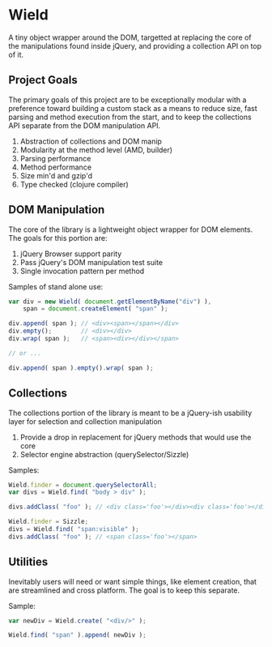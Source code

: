# Wield

A tiny object wrapper around the DOM, targetted at replacing the core of the manipulations found inside jQuery, and providing a collection API on top of it.

## Project Goals

The primary goals of this project are to be exceptionally modular with a preference toward building a custom stack as a means to reduce size, fast parsing and method execution from the start, and to keep the collections API separate from the DOM manipulation API.

1. Abstraction of collections and DOM manip
2. Modularity at the method level (AMD, builder)
3. Parsing performance
4. Method performance
5. Size min'd and gzip'd
5. Type checked (clojure compiler)

## DOM Manipulation

The core of the library is a lightweight object wrapper for DOM elements. The goals for this portion are:

1. jQuery Browser support parity
2. Pass jQuery's DOM manipulation test suite
3. Single invocation pattern per method

Samples of stand alone use:

```javascript
var div = new Wield( document.getElementByName("div") ),
	span = document.createElement( "span" );

div.append( span ); // <div><span></span></div>
div.empty();        // <div></div>
div.wrap( span );   // <span><div></div></span>

// or ...

div.append( span ).empty().wrap( span );
```

## Collections

The collections portion of the library is meant to be a jQuery-ish usability layer for selection and collection manipulation

1. Provide a drop in replacement for jQuery methods that would use the core
2. Selector engine abstraction (querySelector/Sizzle)

Samples:

```javascript
Wield.finder = document.querySelectorAll;
var divs = Wield.find( "body > div" );

divs.addClass( "foo" ); // <div class='foo'></div><div class='foo'></div>

Wield.finder = Sizzle;
divs = Wield.find( "span:visible" );
divs.addClass( "foo" ); // <span class='foo'></span>
```

## Utilities

Inevitably users will need or want simple things, like element creation, that are streamlined and cross platform. The goal is to keep this separate.

Sample:

```javascript
var newDiv = Wield.create( "<div/>" );

Wield.find( "span" ).append( newDiv );
```
